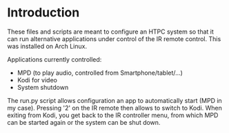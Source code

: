 # Introduction

These files and scripts are meant to configure an HTPC system so that it can run alternative applications under control of the IR remote control.
This was installed on Arch Linux.

Applications currently controlled:
* MPD (to play audio, controlled from Smartphone/tablet/...)
* Kodi for video
* System shutdown

The run.py script allows configuration an app to automatically start (MPD in my case). Pressing '2' on the IR remote then allows to switch to Kodi. When exiting from Kodi, you get back to the IR controller menu, from which MPD can be started again or the system can be shut down.
